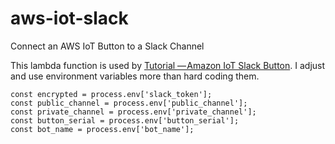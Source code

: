 # aws-iot-slack
Connect an AWS IoT Button to a Slack Channel

This lambda function is used by [Tutorial — Amazon IoT Slack Button](https://blog.glassboard.com/tutorial-aws-iot-lunchtime-slack-button-295d78f4a9a6). I adjust and use environment variables more than hard coding them.

```
const encrypted = process.env['slack_token'];
const public_channel = process.env['public_channel'];
const private_channel = process.env['private_channel'];
const button_serial = process.env['button_serial'];
const bot_name = process.env['bot_name'];
```
